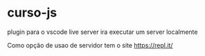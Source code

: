 # curso-js

plugin para o vscode live server ira executar um server localmente

Como opção de usao de servidor tem o site https://repl.it/
